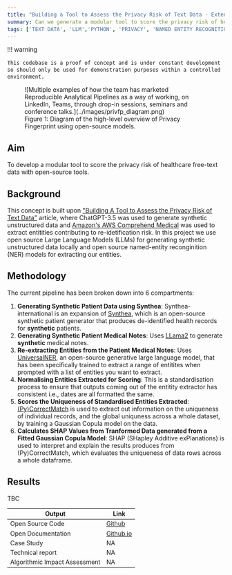 ```yaml
---
title: "Building a Tool to Assess the Privacy Risk of Text Data - Extended"
summary: Can we generate a modular tool to score the privacy risk of healthcare free-text data using open-source LLMs and NERs.
tags: ['TEXT DATA', 'LLM','PYTHON', 'PRIVACY', 'NAMED ENTITY RECOGNITION', 'UNSTRUCTURED DATA']
---
```


!!! warning

    This codebase is a proof of concept and is under constant development so should only be used for demonstration purposes within a controlled environment.

<figure markdown>
![Multiple examples of how the team has marketed Reproducible Analytical Pipelines as a way of working, on LinkedIn, Teams, through drop-in sessions, seminars and conference talks.](../images/privfp_diagram.png)
<figcaption>Figure 1: Diagram of the high-level overview of Privacy Fingerprint using open-source models. </figcaption>
</figure>


## Aim

To develop a modular tool to score the privacy risk of healthcare free-text data with open-source tools. 

## Background

This concept is built upon ["Building A Tool to Assess the Privacy Risk of Text Data"](./c399_privfinger.md) article, where ChatGPT-3.5 was used to generate synthetic unstructured data and [Amazon's AWS Comprehend Medical](https://aws.amazon.com/comprehend/medical/) was used to extract entitities contributing to re-idetification risk. In this project we use open source Large Language Models (LLMs) for generating synthetic unstructured data locally and open source named-entity reconginition (NER) models for extracting our entities.

## Methodology

The current pipeline has been broken down into 6 compartments:

1. **Generating Synthetic Patient Data using Synthea**: Synthea-international is an expansion of [Synthea](https://github.com/synthetichealth/synthea), which is an open-source synthetic patient generator that produces de-identified health records for **synthetic** patients.
2. **Generating Synthetic Patient Medical Notes**: Uses [LLama2](https://llama.meta.com/) to generate **synthetic** medical notes.
3. **Re-extracting Entities from the Patient Medical Notes**: Uses [UniversalNER](https://universal-ner.github.io/), an open-source generative large language model, that has been specifically trained to extract a range of entitites when prompted with a list of entities you want to extract.
4. **Normalising Entities Extracted for Scoring**: This is a standardisation process to ensure that outputs coming out of the entitity extractor has consistent i.e., dates are all formatted the same.
5. **Scores the Uniqueness of Standardised Entities Extracted**: [(Py)CorrectMatch](https://github.com/computationalprivacy/CorrectMatch.jl) is used to extract out information on the uniqueness of individual records, and the global uniquness across a whole dataset, by training a Gaussian Copula model on the data.
6. **Calculates SHAP Values from Tranformed Data generated from a Fitted Gaussian Copula Model**: SHAP (SHapley Additive exPlanations) is used to interpret and explain the results produces from (Py)CorrectMatch, which evaluates the uniqueness of data rows across a whole dataframe.



## Results

TBC


Output|Link
---|---
Open Source Code|<a href="https://github.com/nhsengland/privfp-experiments" target="_blank">Github</a>
Open Documentation|<a href="https://nhsengland.github.io/privfp-experiments/" target="_blank">Github.io</a>
Case Study| NA
Technical report|NA
Algorithmic Impact Assessment|NA
